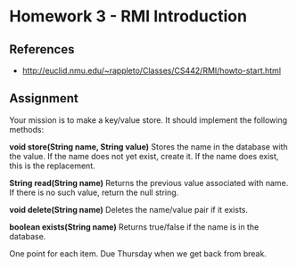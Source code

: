Homework 3 - RMI Introduction
=============================

References
----------
- http://euclid.nmu.edu/~rappleto/Classes/CS442/RMI/howto-start.html

Assignment
----------

Your mission is to make a key/value store. It should implement the following methods:

**void store(String name, String value)**
Stores the name in the database with the value. If the name does not yet exist, create it. If the name does exist, this is the replacement.

**String read(String name)**
Returns the previous value associated with name. If there is no such value, return the null string.

**void delete(String name)** 
Deletes the name/value pair if it exists.

**boolean exists(String name)**
Returns true/false if the name is in the database.
	
One point for each item. Due Thursday when we get back from break.
